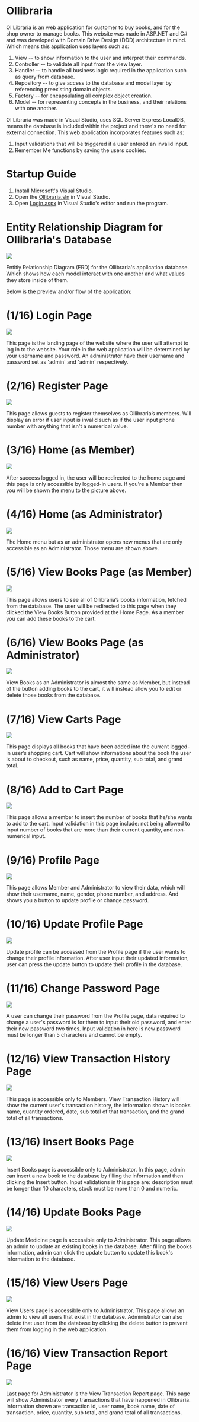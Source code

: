 # Ollibraria
Ol'Libraria is an web application for customer to buy books, and for the shop owner to manage books. This website was made in ASP.NET and C# and was developed with Domain Drive Design (DDD) architecture in mind. Which means this application uses layers such as:

1. View -- to show information to the user and interpret their commands.
2. Controller -- to validate all input from the view layer.
3. Handler -- to handle all business logic required in the application such as query from database.
4. Repository -- to give access to the database and model layer by referencing preexisting domain objects.
5. Factory -- for encapsulating all complex object creation.
6. Model -- for representing concepts in the business, and their relations with one another.

Ol'Libraria was made in Visual Studio, uses SQL Server Express LocalDB, means the database is included within the project and there's no need for external connection. This web application incorporates features such as:
1. Input validations that will be triggered if a user entered an invalid input.
2. Remember Me functions by saving the users cookies.

# Startup Guide
1. Install Microsoft's Visual Studio.
2. Open the [Ollibraria.sln](Ollibraria.sln) in Visual Studio.
3. Open [Login.aspx](Ollibraria/View/Login.aspx) in Visual Studio's editor and run the program.

# Entity Relationship Diagram for Ollibraria's Database
![](pic/0database.jpg)

Entitiy Relationship Diagram (ERD) for the Ollibraria's application database. Which shows how each model interact with one another and what values they store inside of them.

Below is the preview and/or flow of the application:

# (1/16) Login Page
![](pic/1login.jpg)

This page is the landing page of the website where the user will attempt to log in to the website. Your role in the web application will be determined by your username and password. An administrator have their username and password set as 'admin' and 'admin' respectively.

# (2/16) Register Page
![](pic/2register.jpg)

This page allows guests to register themselves as Ollibraria’s members. Will display an error if user input is invalid such as if the user input phone number with anything that isn't a numerical value.

# (3/16) Home (as Member)
![](pic/3home1.jpg)

After success logged in, the user will be redirected to the home page and this page is only accessible by logged-in users. If you're a Member then you will be shown the menu to the picture above.

# (4/16) Home (as Administrator)
![](pic/3home2.jpg)

The Home menu but as an administrator opens new menus that are only accessible as an Administrator. Those menu are shown above.

# (5/16) View Books Page (as Member)
![](pic/4viewbooks1.jpg)

This page allows users to see all of Ollibraria’s books information, fetched from the database. The user will be redirected to this page when they clicked the View Books Button provided at the Home Page. As a member you can add these books to the cart.

# (6/16) View Books Page (as Administrator)
![](pic/4viewbooks2.jpg)

View Books as an Administrator is almost the same as Member, but instead of the button adding books to the cart, it will instead allow you to edit or delete those books from the database.

# (7/16) View Carts Page
![](pic/5viewcarts.jpg)

This page displays all books that have been added into the current logged-in user’s shopping cart. Cart will show informations about the book the user is about to checkout, such as name, price, quantity, sub total, and grand total.

# (8/16) Add to Cart Page
![](pic/6addtocart.jpg)

This page allows a member to insert the number of books that he/she wants to add to the cart. Input validation in this page include: not being allowed to input number of books that are more than their current quantity, and non-numerical input.

# (9/16) Profile Page
![](pic/7profile.jpg)

This page allows Member and Administrator to view their data, which will show their username, name, gender, phone number, and address. And shows you a button to update profile or change password.

# (10/16) Update Profile Page
![](pic/8updateprofile.jpg)

Update profile can be accessed from the Profile page if the user wants to change their profile information. After user input their updated information, user can press the update button to update their profile in the database.

# (11/16) Change Password Page
![](pic/9changepassword.jpg)

A user can change their password from the Profile page, data required to change a user's password is for them to input their old password, and enter their new password two times. Input validation in here is new password must be longer than 5 characters and cannot be empty.

# (12/16) View Transaction History Page
![](pic/10viewtransactionhistory.jpg)

This page is accessible only to Members. View Transaction History will show the current user's transaction history, the information shown is books name, quantity ordered, date, sub total of that transaction, and the grand total of all transactions.

# (13/16) Insert Books Page
![](pic/12insertbook.jpg)

Insert Books page is accessible only to Administrator. In this page, admin can insert a new book to the database by filling the information and then clicking the Insert button. Input validations in this page are: description must be longer than 10 characters, stock must be more than 0 and numeric.

# (14/16) Update Books Page
![](pic/11updatebook.jpg)

Update Medicine page is accessible only to Administrator. This page allows an admin to update an existing books in the database. After filling the books information, admin can click the update button to update this book's information to the database.

# (15/16) View Users Page
![](pic/13viewusers.jpg)

View Users page is accessible only to Administrator. This page allows an admin to view all users that exist in the database. Administrator can also delete that user from the database by clicking the delete button to prevent them from logging in the web application.

# (16/16) View Transaction Report Page
![](pic/14viewtransactionreport.jpg)

Last page for Administrator is the View Transaction Report page. This page will show Administrator every transactions that have happened in Ollibraria. Information shown are transaction id, user name, book name, date of transaction, price, quantity, sub total, and grand total of all transactions.
